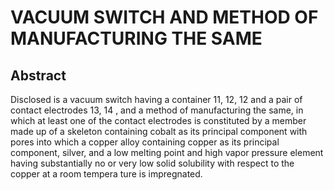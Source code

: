 # VACUUM SWITCH AND METHOD OF MANUFACTURING THE SAME

## Abstract
Disclosed is a vacuum switch having a container 11, 12, 12 and a pair of contact electrodes 13, 14 , and a method of manufacturing the same, in which at least one of the contact electrodes is constituted by a member made up of a skeleton containing cobalt as its principal component with pores into which a copper alloy containing copper as its principal component, silver, and a low melting point and high vapor pressure element having substantially no or very low solid solubility with respect to the copper at a room tempera ture is impregnated.